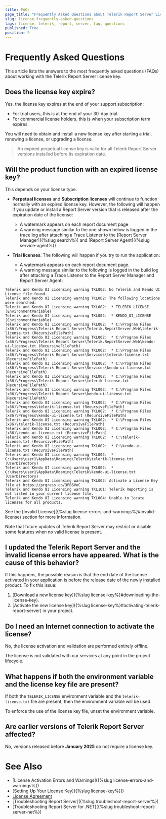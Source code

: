 ```yaml
---
title: FAQs
page_title: "Frequently Asked Questions about Telerik Report Server Licensing."
slug: license-frequently-asked-questions
tags: license, telerik, report, server, faq, questions
published: True
position: 9
---
```


# Frequently Asked Questions

This article lists the answers to the most frequently asked questions (FAQs) about working with the Telerik Report Server license key.

## Does the license key expire?

Yes, the license key expires at the end of your support subscription:

* For trial users, this is at the end of your 30-day trial.
* For commercial license holders, this is when your subscription term expires.

You will need to obtain and install a new license key after starting a trial, renewing a license, or upgrading a license.

> An expired perpetual license key is valid for all Telerik Report Server versions installed before its expiration date.

## Will the product function with an expired license key?

This depends on your license type.

* __Perpetual licenses__ and __Subscription licenses__ will continue to function normally with an expired license key. However, the following will happen if you update or install a Report Server version that is released after the expiration date of the license:

	- A watermark appears on each report document page
	- A warning message similar to the one shown below is logged in the trace log after attaching a Trace Listener to the [Report Server Manager]({%slug search%}) and [Report Server Agent]({%slug service-agent%})

* __Trial licenses__. The following will happen if you try to run the application:

	- A watermark appears on each report document page.
	- A warning message similar to the following is logged in the build log after attaching a Trace Listener to the Report Server Manager and Report Server Agent:

````
Telerik and Kendo UI Licensing warning TKL002: No Telerik and Kendo UI License file found.
Telerik and Kendo UI Licensing warning TKL002: The following locations were searched:
Telerik and Kendo UI Licensing warning TKL002:  * TELERIK_LICENSE (EnvironmentVariable)
Telerik and Kendo UI Licensing warning TKL002:  * KENDO_UI_LICENSE (EnvironmentVariable)
Telerik and Kendo UI Licensing warning TKL002:  * C:\Program Files (x86)\Progress\Telerik Report Server\Telerik.ReportServer.Web\telerik-license.txt (RecursiveFilePath)
Telerik and Kendo UI Licensing warning TKL002:  * C:\Program Files (x86)\Progress\Telerik Report Server\Telerik.ReportServer.Web\kendo-ui-license.txt (RecursiveFilePath)
Telerik and Kendo UI Licensing warning TKL002:  * C:\Program Files (x86)\Progress\Telerik Report Server\Services\telerik-license.txt (RecursiveFilePath)
Telerik and Kendo UI Licensing warning TKL002:  * C:\Program Files (x86)\Progress\Telerik Report Server\Services\kendo-ui-license.txt (RecursiveFilePath)
Telerik and Kendo UI Licensing warning TKL002:  * C:\Program Files (x86)\Progress\Telerik Report Server\telerik-license.txt (RecursiveFilePath)
Telerik and Kendo UI Licensing warning TKL002:  * C:\Program Files (x86)\Progress\Telerik Report Server\kendo-ui-license.txt (RecursiveFilePath)
Telerik and Kendo UI Licensing warning TKL002:  * C:\Program Files (x86)\Progress\telerik-license.txt (RecursiveFilePath)
Telerik and Kendo UI Licensing warning TKL002:  * C:\Program Files (x86)\Progress\kendo-ui-license.txt (RecursiveFilePath)
Telerik and Kendo UI Licensing warning TKL002:  * C:\Program Files (x86)\telerik-license.txt (RecursiveFilePath)
Telerik and Kendo UI Licensing warning TKL002:  * C:\Program Files (x86)\kendo-ui-license.txt (RecursiveFilePath)
Telerik and Kendo UI Licensing warning TKL002:  * C:\telerik-license.txt (RecursiveFilePath)
Telerik and Kendo UI Licensing warning TKL002:  * C:\kendo-ui-license.txt (RecursiveFilePath)
Telerik and Kendo UI Licensing warning TKL002:  * C:\Users\user1\AppData\Roaming\Telerik\telerik-license.txt (UserDirectory)
Telerik and Kendo UI Licensing warning TKL002:  * C:\Users\user1\AppData\Roaming\Telerik\kendo-ui-license.txt (UserDirectory)
Telerik and Kendo UI Licensing warning TKL002: Activate a License Key file at https://prgress.co/3PBSVoC
Telerik and Kendo UI Licensing warning TKL101: Telerik Reporting is not listed in your current license file.
Telerik and Kendo UI Licensing warning TKL004: Unable to locate licenses for all products.
````

See the [Invalid License]({%slug license-errors-and-warnings%}#invalid-license) section for more information.

Note that future updates of Telerik Report Server may restrict or disable some features when no valid license is present.

## I updated the Telerik Report Server and the invalid license errors have appeared. What is the cause of this behavior?

If this happens, the possible reason is that the end date of the license activated in your application is before the release date of the newly installed product. To fix this issue:

1. [Download a new license key]({%slug license-key%}#downloading-the-license-key).
1. [Activate the new license key]({%slug license-key%}#activating-telerik-report-server) in your project.

## Do I need an Internet connection to activate the license?

No, the license activation and validation are performed entirely offline.

The license is not validated with our services at any point in the project lifecycle.

## What happens if both the environment variable and the license key file are present?

If both the `TELERIK_LICENSE` environment variable and the `telerik-license.txt` file are present, then the environment variable will be used.

To enforce the use of the license key file, unset the environment variable.

## Are earlier versions of Telerik Report Server affected?

No, versions released before __January 2025__ do not require a license key.

# See Also

* [License Activation Errors and Warnings]({%slug license-errors-and-warnings%})
* [Setting Up Your License Key]({%slug license-key%}))
* [License Agreement](https://www.telerik.com/purchase/license-agreement/report-server)
* [Troubleshooting Report Server]({%slug troubleshoot-report-server%})
* [Troubleshooting Report Server for .NET]({%slug troubleshoot-report-server-net%})
